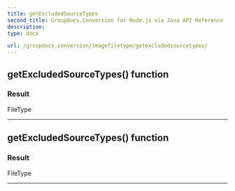 ```yaml
---
title: getExcludedSourceTypes
second_title: GroupDocs.Conversion for Node.js via Java API Reference
description: 
type: docs

url: /groupdocs.conversion/imagefiletype/getexcludedsourcetypes/
---
```


## getExcludedSourceTypes()  function


### Result
FileType


---


## getExcludedSourceTypes()  function


### Result
FileType


---


